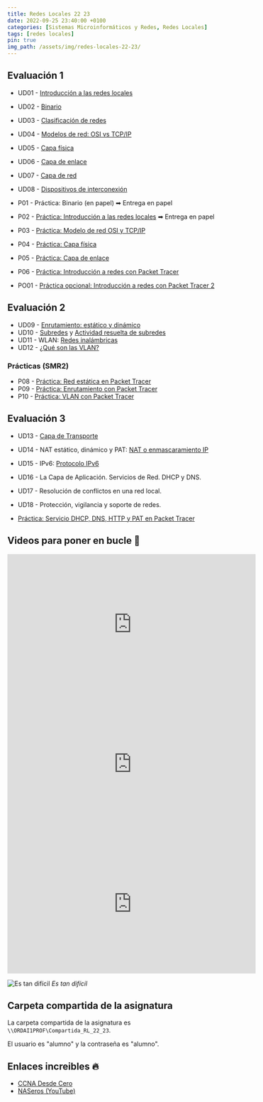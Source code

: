```yaml
---
title: Redes Locales 22 23
date: 2022-09-25 23:40:00 +0100
categories: [Sistemas Microinformáticos y Redes, Redes Locales]
tags: [redes locales]
pin: true
img_path: /assets/img/redes-locales-22-23/
---
```


<style>
  .post h1, .post-content h2, .post-content h3, .post-content h4, a{
    color: var(--redes-locales-color);
  }
</style>

## Evaluación 1

- UD01 - [Introducción a las redes locales](/posts/introduccion-redes-locales/)
- UD02 - [Binario](/posts/binario/)
- UD03 - [Clasificación de redes](/posts/clasificacion-de-redes/)
- UD04 - [Modelos de red: OSI vs TCP/IP](/posts/modelos-red-osi-vs-tcp-ip/)
- UD05 - [Capa física](/posts/capa-fisica/)
- UD06 - [Capa de enlace](/posts/capa-enlace/)
- UD07 - [Capa de red](/posts/capa-red/)
- UD08 - [Dispositivos de interconexión](/posts/dispositivos-especificos-de-la-red-local/)

- P01 - Práctica: Binario (en papel) ➡ Entrega en papel
- P02 - [Práctica: Introducción a las redes locales](/posts/practica-introduccion-redes-locales/) ➡ Entrega en papel
- P03 - [Práctica: Modelo de red OSI y TCP/IP](/posts/practica-modelos-red-osi-vs-tcp-ip)
- P04 - [Práctica: Capa física](/posts/practica-capa-fisica/)
- P05 - [Práctica: Capa de enlace](/posts/practica-capa-enlace/)
- P06 - [Práctica: Introducción a redes con Packet Tracer](/posts/practica-introduccion-packet-tracer/)

- PO01 - [Práctica opcional: Introducción a redes con Packet Tracer 2](/posts/practica-opcional-introduccion-packet-tracer-2)

## Evaluación 2

- UD09 - [Enrutamiento: estático y dinámico](/posts/enrutamiento/)
- UD10 - [Subredes](/posts/subredes/) y [Actividad resuelta de subredes](https://marcosruiz.github.io/posts/actividad-resuelta-subredes/)
- UD11 - WLAN: [Redes inalámbricas](/posts/redes-inalambricas/)
- UD12 - [¿Qué son las VLAN?](/posts/vlan/)

### Prácticas (SMR2)

- P08 - [Práctica: Red estática en Packet Tracer](/posts/practica-packet-tracer-red-estatica/)
- P09 - [Práctica: Enrutamiento con Packet Tracer](/posts/practica-enrutamiento-con-packet-tracer/)
- P10 - [Práctica: VLAN con Packet Tracer](/posts/practica-vlan-packet-tracer/)

## Evaluación 3

- UD13 - [Capa de Transporte](/posts/capa-transporte)
- UD14 - NAT estático, dinámico y PAT: [NAT o enmascaramiento IP](/posts/nat/)
- UD15 - IPv6: [Protocolo IPv6](/posts/protocolo-ipv6/)
- UD16 - La Capa de Aplicación. Servicios de Red. DHCP y DNS.
- UD17 - Resolución de conflictos en una red local.
- UD18 - Protección, vigilancia y soporte de redes.

- [Práctica: Servicio DHCP, DNS, HTTP y PAT en Packet Tracer](/posts/practica-servicio-dhcp-dns-http-pat-packet-tracer/)

## Videos para poner en bucle 🔁

<iframe width="560" height="315" src="https://www.youtube.com/embed/gVUE2IDwWA0" title="YouTube video player" frameborder="0" allow="accelerometer; autoplay; clipboard-write; encrypted-media; gyroscope; picture-in-picture" allowfullscreen></iframe>

<iframe width="560" height="315" src="https://www.youtube.com/embed/HeZWcZmrQUY" title="YouTube video player" frameborder="0" allow="accelerometer; autoplay; clipboard-write; encrypted-media; gyroscope; picture-in-picture" allowfullscreen></iframe>

<iframe width="560" height="315" src="https://www.youtube.com/embed/iNh-62Mf0O4" title="YouTube video player" frameborder="0" allow="accelerometer; autoplay; clipboard-write; encrypted-media; gyroscope; picture-in-picture" allowfullscreen></iframe>


![Es tan difícil](memeCrying.jpg)
_Es tan difícil_


## Carpeta compartida de la asignatura

La carpeta compartida de la asignatura es `\\ORDAI1PROF\Compartida_RL_22_23`.

El usuario es "alumno" y la contraseña es "alumno".

## Enlaces increibles 🔥

- [CCNA Desde Cero](https://ccnadesdecero.com/)
- [NASeros (YouTube)](https://www.youtube.com/c/Naseros)